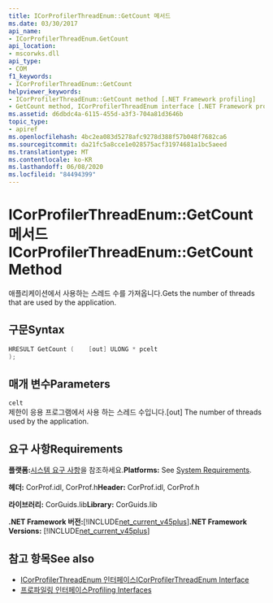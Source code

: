 ```yaml
---
title: ICorProfilerThreadEnum::GetCount 메서드
ms.date: 03/30/2017
api_name:
- ICorProfilerThreadEnum.GetCount
api_location:
- mscorwks.dll
api_type:
- COM
f1_keywords:
- ICorProfilerThreadEnum::GetCount
helpviewer_keywords:
- ICorProfilerThreadEnum::GetCount method [.NET Framework profiling]
- GetCount method, ICorProfilerThreadEnum interface [.NET Framework profiling]
ms.assetid: d6dbdc4a-6115-455d-a3f3-704a81d3646b
topic_type:
- apiref
ms.openlocfilehash: 4bc2ea083d5278afc9278d388f57b048f7682ca6
ms.sourcegitcommit: da21fc5a8cce1e028575acf31974681a1bc5aeed
ms.translationtype: MT
ms.contentlocale: ko-KR
ms.lasthandoff: 06/08/2020
ms.locfileid: "84494399"
---
```

# <a name="icorprofilerthreadenumgetcount-method"></a><span data-ttu-id="3f48c-102">ICorProfilerThreadEnum::GetCount 메서드</span><span class="sxs-lookup"><span data-stu-id="3f48c-102">ICorProfilerThreadEnum::GetCount Method</span></span>
<span data-ttu-id="3f48c-103">애플리케이션에서 사용하는 스레드 수를 가져옵니다.</span><span class="sxs-lookup"><span data-stu-id="3f48c-103">Gets the number of threads that are used by the application.</span></span>  
  
## <a name="syntax"></a><span data-ttu-id="3f48c-104">구문</span><span class="sxs-lookup"><span data-stu-id="3f48c-104">Syntax</span></span>  
  
```cpp  
HRESULT GetCount (    [out] ULONG * pcelt  
);  
```  
  
## <a name="parameters"></a><span data-ttu-id="3f48c-105">매개 변수</span><span class="sxs-lookup"><span data-stu-id="3f48c-105">Parameters</span></span>  
 `celt`  
 <span data-ttu-id="3f48c-106">제한이 응용 프로그램에서 사용 하는 스레드 수입니다.</span><span class="sxs-lookup"><span data-stu-id="3f48c-106">[out] The number of threads used by the application.</span></span>  
  
## <a name="requirements"></a><span data-ttu-id="3f48c-107">요구 사항</span><span class="sxs-lookup"><span data-stu-id="3f48c-107">Requirements</span></span>  
 <span data-ttu-id="3f48c-108">**플랫폼:**[시스템 요구 사항](../../get-started/system-requirements.md)을 참조하세요.</span><span class="sxs-lookup"><span data-stu-id="3f48c-108">**Platforms:** See [System Requirements](../../get-started/system-requirements.md).</span></span>  
  
 <span data-ttu-id="3f48c-109">**헤더:** CorProf.idl, CorProf.h</span><span class="sxs-lookup"><span data-stu-id="3f48c-109">**Header:** CorProf.idl, CorProf.h</span></span>  
  
 <span data-ttu-id="3f48c-110">**라이브러리:** CorGuids.lib</span><span class="sxs-lookup"><span data-stu-id="3f48c-110">**Library:** CorGuids.lib</span></span>  
  
 <span data-ttu-id="3f48c-111">**.NET Framework 버전:**[!INCLUDE[net_current_v45plus](../../../../includes/net-current-v45plus-md.md)]</span><span class="sxs-lookup"><span data-stu-id="3f48c-111">**.NET Framework Versions:** [!INCLUDE[net_current_v45plus](../../../../includes/net-current-v45plus-md.md)]</span></span>  
  
## <a name="see-also"></a><span data-ttu-id="3f48c-112">참고 항목</span><span class="sxs-lookup"><span data-stu-id="3f48c-112">See also</span></span>

- [<span data-ttu-id="3f48c-113">ICorProfilerThreadEnum 인터페이스</span><span class="sxs-lookup"><span data-stu-id="3f48c-113">ICorProfilerThreadEnum Interface</span></span>](icorprofilerthreadenum-interface.md)
- [<span data-ttu-id="3f48c-114">프로파일링 인터페이스</span><span class="sxs-lookup"><span data-stu-id="3f48c-114">Profiling Interfaces</span></span>](profiling-interfaces.md)
